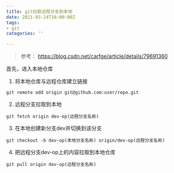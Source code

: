 ```yaml
---
title: git拉取远程分支到本地
date: 2021-03-24T16:00:00Z
tags:
- git
categories: ''

---
```


> 参考： https://blog.csdn.net/carfge/article/details/79691360

首先，进入本地仓库

1. 将本地仓库与远程仓库建立链接

```
git remote add origin git@github.com:user/repo.git
```

2. 远程分支拉取到本地

```
git fetch origin dev-op(远程分支名称)
```

3. 在本地创建新分支dev并切换到该分支

```
git checkout -b dev-op(本地分支名称) origin/dev-op(远程分支名称)
```

4. 把远程分支dev-op上的内容拉取到本地仓库

```
git pull origin dev-op(远程分支名称)
```